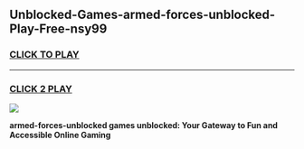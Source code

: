 
## Unblocked-Games-armed-forces-unblocked-Play-Free-nsy99
<h3>
<a href="https://premium76.site?title=armed-forces-unblocked&ref=20M">CLICK TO PLAY</a></h3>
<hr>

<h3>
<a href="https://premium76.site?title=armed-forces-unblocked&ref=20M">CLICK 2 PLAY</a>
  
</h3>

<a href="https://premium76.site?title=armed-forces-unblocked&ref=19M"><img src="https://clearcache.store/games.png"></a>


**armed-forces-unblocked games unblocked: Your Gateway to Fun and Accessible Online Gaming**
